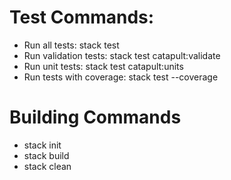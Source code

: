 # Test Commands:
- Run all tests: stack test
- Run validation tests: stack test catapult:validate
- Run unit tests: stack test catapult:units
- Run tests with coverage: stack test --coverage

# Building Commands
- stack init
- stack build
- stack clean

